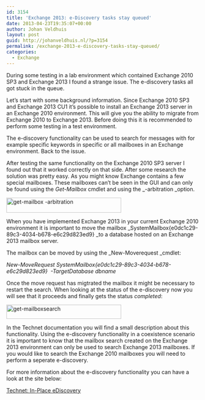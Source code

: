```yaml
---
id: 3154
title: 'Exchange 2013: e-Discovery tasks stay queued'
date: 2013-04-23T19:35:07+00:00
author: Johan Veldhuis
layout: post
guid: http://johanveldhuis.nl/?p=3154
permalink: /exchange-2013-e-discovery-tasks-stay-queued/
categories:
  - Exchange
---
```

During some testing in a lab environment which contained Exchange 2010 SP3 and Exchange 2013 I found a strange issue. The e-discovery tasks all got stuck in the queue.

Let&#8217;s start with some background information. Since Exchange 2010 SP3 and Exchange 2013 CU1 it&#8217;s possible to install an Exchange 2013 server in an Exchange 2010 environment. This will give you the ability to migrate from Exchange 2010 to Exchange 2013. Before doing this it is recommended to perform some testing in a test environment.

The e-discovery functionality can be used to search for messages with for example specific keywords in specific or all mailboxes in an Exchange environment. Back to the issue.

After testing the same functionality on the Exchange 2010 SP3 server I found out that it worked correctly on that side. After some research the solution was pretty easy. As you might know Exchange contains a few special mailboxes. These mailboxes can&#8217;t be seen in the GUI and can only be found using the _Get-Mailbox_ cmdlet and using the _-arbitration _option.

[<img alt="get-mailbox -arbitration" src="https://i0.wp.com/johanveldhuis.nl/wp-content/uploads/2013/04/arbitration-mailboxes-300x39.png?resize=300%2C39" width="300" height="39" data-recalc-dims="1" />](https://i1.wp.com/johanveldhuis.nl/wp-content/uploads/2013/04/arbitration-mailboxes.png)

When you have implemented Exchange 2013 in your current Exchange 2010 environment it is important to move the mailbox _SystemMailbox{e0dc1c29-89c3-4034-b678-e6c29d823ed9} _to a database hosted on an Exchange 2013 mailbox server.

The mailbox can be moved by using the _New-Moverequest _cmdlet:

_New-MoveRequest _SystemMailbox{e0dc1c29-89c3-4034-b678-e6c29d823ed9}  -TargetDatabase dbname__

Once the move request has migtrated the mailbox it might be necessary to restart the search. When looking at the status of the e-discovery now you will see that it proceeds and finally gets the status _completed_:

[<img alt="get-mailboxsearch" src="https://i1.wp.com/johanveldhuis.nl/wp-content/uploads/2013/04/get-mailboxsearch-300x37.png?resize=300%2C37" width="300" height="37" data-recalc-dims="1" />](https://i2.wp.com/johanveldhuis.nl/wp-content/uploads/2013/04/get-mailboxsearch.png)

In the Technet documentation you will find a small description about this functionality. Using the e-discovery functionality in a coexistence scenario it is important to know that the mailbox search created on the Exchange 2013 environment can only be used to search Exchange 2013 mailboxes. If you would like to search the Exchange 2010 mailboxes you will need to perform a seperate e-discovery.

For more information about the e-discovery functionality you can have a look at the site below:

[Technet: In-Place eDiscovery](http://technet.microsoft.com/en-us/library/dd298021(v=exchg.150).aspx)